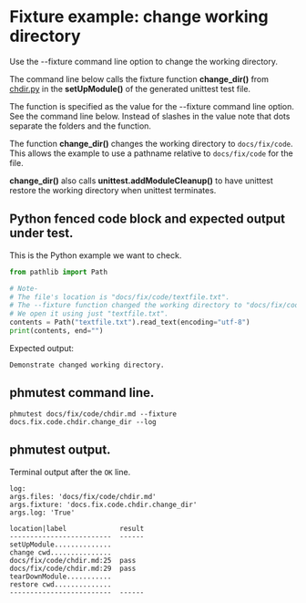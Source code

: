 # Fixture example: change working directory

Use the --fixture command line option to change the working directory.

The command line below calls the fixture function **change_dir()**
from [chdir.py](chdir_py.md)
in the **setUpModule()** of the generated unittest test file.

The function is specified as the value for the --fixture command line
option. See the command line below. Instead of slashes in the value
note that dots separate the folders and the function.

The function **change_dir()** changes the
working directory to `docs/fix/code`.  This allows the example to use a
pathname relative to `docs/fix/code` for the file.

**change_dir()** also calls **unittest.addModuleCleanup()** to have unittest
restore the working directory when unittest terminates.


## Python fenced code block and expected output under test.

This is the Python example we want to check.

```python
from pathlib import Path
```

```python
# Note-
# The file's location is "docs/fix/code/textfile.txt".
# The --fixture function changed the working directory to "docs/fix/code".
# We open it using just "textfile.txt".
contents = Path("textfile.txt").read_text(encoding="utf-8")
print(contents, end="")
```

Expected output:
```
Demonstrate changed working directory.
```

## phmutest command line.

```
phmutest docs/fix/code/chdir.md --fixture docs.fix.code.chdir.change_dir --log
```

## phmutest output.

Terminal output after the `OK` line.
```
log:
args.files: 'docs/fix/code/chdir.md'
args.fixture: 'docs.fix.code.chdir.change_dir'
args.log: 'True'

location|label             result
-------------------------  ------
setUpModule..............
change cwd...............
docs/fix/code/chdir.md:25  pass
docs/fix/code/chdir.md:29  pass
tearDownModule...........
restore cwd..............
-------------------------  ------
```

